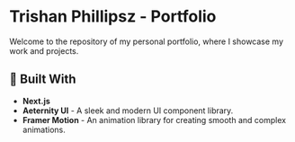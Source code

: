 # Trishan Phillipsz - Portfolio

Welcome to the repository of my personal portfolio, where I showcase my work and projects.

## 🚀 Built With

- **Next.js**
- **Aeternity UI** - A sleek and modern UI component library.
- **Framer Motion** - An animation library for creating smooth and complex animations.
